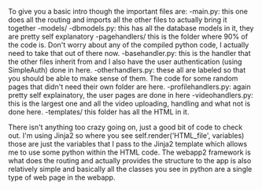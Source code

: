 To give you a basic intro though the important files are:
-main.py: this one does all the routing and imports all the other files to actually bring it together
-models/
	-dbmodels.py: this has all the database models in it, they are pretty self explanatory
-pagehandlers/ this is the folder where 90% of the code is. Don't worry about any of the compiled python code, I actually need to take that out of there now.
	-basehandler.py: this is the handler that the other files inherit from and I also have the user authentication (using SimpleAuth) done in here.
	-otherhandlers.py: these all are labeled so that you should be able to make sense of them. The code for some random pages that didn't need their own folder are here.
	-profilehandlers.py: again pretty self explainatory, the user pages are done in here
	-videohandlers.py: this is the largest one and all the video uploading, handling and what not is done here.
-templates/ this folder has all the HTML in it.

There isn't anything too crazy going on, just a good bit of code to check out. I'm using Jinja2 so where you see self.render('HTML_file', variables) those 
are just the variables that I pass to the Jinja2 template which allows me to use some python within the HTML code. The webapp2 framework is what does the 
routing and actually provides the structure to the app is also relatively simple and basically all the classes you see in python are a single type of web 
page in the webapp. 